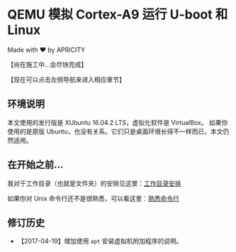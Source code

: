 # QEMU 模拟 Cortex-A9 运行 U-boot 和 Linux

Made with ❤️ by APRICITY

【尚在施工中…会尽快完成】

【现在可以点击左侧导航来进入相应章节】


## 环境说明

本文使用的发行版是 XUbuntu 16.04.2 LTS，虚拟化软件是 VirtualBox。
如果你使用的是原版 Ubuntu，也没有关系。它们只是桌面环境长得不一样而已，本文仍然适用。


## 在开始之前…

我对于工作目录（也就是文件夹）的安排见这里：[工作目录安排](appendix/workspace-structure.md)

如果你对 Unix 命令行还不是很熟悉，可以看这里：[熟悉命令行](appendix/intro-commandline.md)


## 修订历史

* 【2017-04-19】增加使用 `apt` 安装虚拟机附加程序的说明。